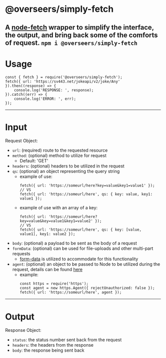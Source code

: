# @overseers/simply-fetch
A [node-fetch](https://www.npmjs.com/package/node-fetch) wrapper to simplify the interface, the output, and bring back some of the comforts of request.
`npm i @overseers/simply-fetch`
---
# Usage
```
const { fetch } = require('@overseers/simply-fetch');
fetch({ url: 'https://sv443.net/jokeapi/v2/joke/Any' }).then((response) => {
    console.log('RESPONSE: ', response);
}).catch((err) => {
    console.log('ERROR: ', err);
});
```
---
# Input
Request Object:
 - `url`: (required) route to the requested resource
 - `method`: (optional) method to utilize for request
   - Default: 'GET'
 - `headers`: (optional) headers to be utilized in the request
 - `qs`: (optional) an object representing the query string
   - example of use:
     ```
     fetch({ url: 'https://someurl/here?key=value&key1=value1' });
     // VS
     fetch({ url: 'https://someurl/here', qs: { key: value, key1: value1 });
     ```
   - example of use with an array of a key:
     ```
     fetch({ url: 'https://someurl/here?key=value&key=value1&key1=value2' });
     // VS
     fetch({ url: 'https://someurl/here', qs: { key: [value, value1], key1: value2 });
     ```
  - `body`: (optional) a payload to be sent as the body of a request
  - `formData`: (optional) can be used for file-uploads and other multi-part requests
    - [form-data](https://www.npmjs.com/package/form-data) is utilized to accommodate for this functionality
  - `agent`: (optional) an object to be passed to Node to be utilized during the request, details can be found [here](https://nodejs.org/dist/latest-v12.x/docs/api/https.html#https_class_https_agent)
    - example:
      ```
      const https = require('https');
      const agent = new https.Agent({ rejectUnauthorized: false });
      fetch({ url: 'https://someurl/here', agent });
      ```
---
# Output
Response Object:
  - `status`: the status number sent back from the request
  - `headers`: the headers from the response
  - `body`: the response being sent back

